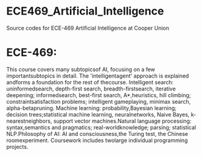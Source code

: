 # ECE469_Artificial_Intelligence
Source codes for ECE-469 Artificial Intelligence at Cooper Union
 # ECE-469:
 This course covers many subtopicsof AI, focusing on a few importantsubtopics in detail. The 'intelligentagent' approach is explained andforms a foundation for the rest of thecourse. Intelligent search: uninformedsearch, depth-first search, breadth-firstsearch, iterative deepening; informedsearch, best-first search, A*,heuristics, hill climbing; constraintsatisfaction problems; intelligent gameplaying, minimax search, alpha-betapruning. Machine learning: probability,Bayesian learning; decision trees;statistical machine learning, neuralnetworks, Naive Bayes, k-nearestneighbors, support vector machines.Natural language processing: syntax,semantics and pragmatics; real-worldknowledge; parsing; statistical NLP.Philosophy of AI: AI and consciousness,the Turing test, the Chinese roomexperiment. Coursework includes twolarge individual programming projects.
